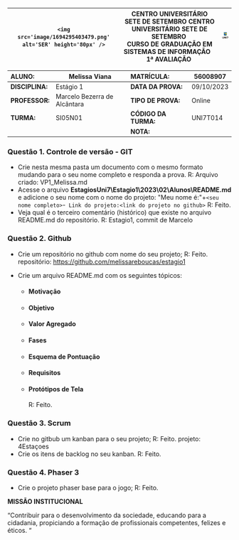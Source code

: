 | `<img src='image/1694295403479.png' alt='SER' height='80px' />` | **CENTRO UNIVERSITÁRIO SETE DE SETEMBRO CENTRO UNIVERSITÁRIO SETE DE SETEMBRO**  <br />CURSO DE GRADUAÇÃO EM SISTEMAS DE INFORMAÇÃO   <br />1ª AVALIAÇÃO  | ![1694295411069](image/1694295411069.png) |
| ----------------------------------------------------------------- | ----------------------------------------------------------------------------------------------------------------------------------------------------------------------------- | --------------------------------------- |

| **ALUNO:**      | Melissa Viana                 | **MATRÍCULA:**       | 56008907   |
| :-------------------- | ----------------------------- | :-------------------------- | ---------- |
| **DISCIPLINA:** | Estágio 1                    | **DATA DA PROVA:**    | 09/10/2023 |
| **PROFESSOR:**  | Marcelo Bezerra de Alcântara | **TIPO DE PROVA:**    | Online     |
| **TURMA:**      | SI05N01                       | **CÓDIGO DA TURMA:** | UNI7T014   |
|                       |                               | **NOTA:**             |            |

### **Questão 1.** Controle de versão - GIT

- Crie nesta mesma pasta um documento com o mesmo formato mudando para o seu nome completo e responda a prova.
  R: Arquivo criado: VP1_Melissa.md
- Acesse o arquivo **EstagiosUni7\Estagio1\2023\02\Alunos\README.md** e adicione o seu nome com o nome do projeto: "Meu nome é:"+`<seu nome completo>`-` Link do projeto:<link do projeto no github>`
  R: Feito.
- Veja qual é o terceiro comentário (histórico) que existe no arquivo README.md do repositório.
  R: Estagio1, commit de Marcelo

### **Questão 2.** Github

- Crie um repositório no github com nome do seu projeto;
  R: Feito. repositório: https://github.com/melissareboucas/estagio1
- Crie um arquivo README.md com os seguintes tópicos:

  - #### Motivação
  - #### Objetivo
  - #### Valor Agregado
  - #### Fases
  - #### Esquema de Pontuação
  - #### Requisitos
  - #### Protótipos de Tela

    R: Feito.

### **Questão 3.** Scrum

- Crie no gitbub um kanban para o seu projeto;
  R: Feito. projeto: 4Estaçoes
- Crie os itens de backlog no seu kanban.
  R: Feito.

### **Questão 4.** Phaser 3

* Crie o projeto phaser base para o jogo;
  R: Feito.

**MISSÃO INSTITUCIONAL**

“Contribuir para o desenvolvimento da sociedade, educando para a cidadania, propiciando a formação de profissionais competentes, felizes e éticos. “

